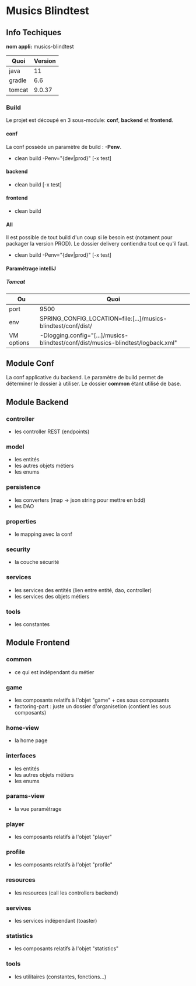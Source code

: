 # Musics Blindtest

## Info Techiques
**nom appli:** musics-blindtest

| Quoi      | Version   |
| ---       | ---       |
| java      | 11        |
| gradle    | 6.6       |
| tomcat    | 9.0.37    |

### Build
Le projet est découpé en 3 sous-module: **conf**, **backend** et **frontend**.

#### conf
La conf possède un paramètre de build : **-Penv**.
- clean build -Penv="{dev|prod}" [-x test]

#### backend
- clean build [-x test]

#### frontend
- clean build

#### All
Il est possible de tout build d'un coup si le besoin est (notament pour packager la version PROD). Le dossier delivery contiendra tout ce qu'il faut.
- clean build -Penv="{dev|prod}" [-x test]

#### Paramétrage intelliJ
##### Tomcat 
|Ou             | Quoi                                                                              |
|---            | ---                                                                               |
| port          | 9500                                                                              |
| env           | SPRING_CONFIG_LOCATION=file:[...]/musics-blindtest/conf/dist/                     |
| VM options    | -Dlogging.config="[...]/musics-blindtest/conf/dist/musics-blindtest/logback.xml"  |

## Module Conf
La conf applicative du backend. Le paramètre de build permet de déterminer le dossier à utiliser. Le dossier **common** étant utilisé de base.

## Module Backend
### controller
- les controller REST (endpoints)

### model
- les entités
- les autres objets métiers
- les enums

### persistence
- les converters (map -> json string pour mettre en bdd)
- les DAO

### properties
- le mapping avec la conf

### security
- la couche sécurité

### services
- les services des entités (lien entre entité, dao, controller)
- les services des objets métiers

### tools
- les constantes 

## Module Frontend
### common
- ce qui est indépendant du métier

### game
- les composants relatifs à l'objet "game" + ces sous composants
- factoring-part : juste un dossier d'organisetion (contient les sous composants)

### home-view
- la home page

### interfaces
- les entités
- les autres objets métiers
- les enums

### params-view
- la vue paramétrage

### player
- les composants relatifs à l'objet "player"

### profile
- les composants relatifs à l'objet "profile"

### resources
- les resources (call les controllers backend)

### servives
- les services indépendant (toaster)

### statistics
- les composants relatifs à l'objet "statistics"

### tools
- les utilitaires (constantes, fonctions...)

